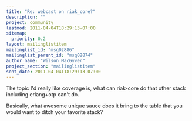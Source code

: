```yaml
---
title: "Re: webcast on riak_core?"
description: ""
project: community
lastmod: 2011-04-04T18:29:13-07:00
sitemap:
  priority: 0.2
layout: mailinglistitem
mailinglist_id: "msg02886"
mailinglist_parent_id: "msg02874"
author_name: "Wilson MacGyver"
project_section: "mailinglistitem"
sent_date: 2011-04-04T18:29:13-07:00
---
```



The topic I'd really like coverage is, what can riak-core do that other
stack including erlang+otp can't do.

Basically, what awesome unique sauce does it bring to the table that you
would want to ditch your favorite stack?
